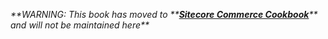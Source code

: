 _**WARNING: This book has moved to **_[_**Sitecore Commerce Cookbook**_](https://sitecorecommerceguild.gitbook.io/sitecore-commerce-cookbook/)_** and will not be maintained here**_



